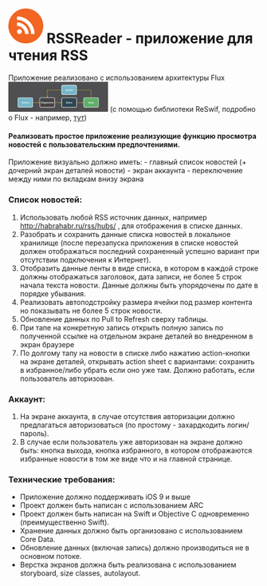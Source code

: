 # <img src="rsslogo.png" height=70> RSSReader - приложение для чтения RSS

Приложение реализовано с использованием архитектуры Flux 
<img src="flux.png" width=200>
(c помощью библиотеки ReSwif, подробно о Flux - например, <a href=https://medium.com/@rjchatfield/flux-in-swift-7c8f416d6dbe>тут</a>)

#### Реализовать простое приложение реализующие функцию просмотра новостей с пользовательским предпочтениями.

Приложение визуально должно иметь:
	- главный список новостей (+ дочерний экран деталей новости)
	- экран аккаунта
	- переключение между ними по вкладкам внизу экрана

### Список новостей:
1. Использовать любой RSS источник данных, например http://habrahabr.ru/rss/hubs/ , для отображения в списке данных.
2. Разобрать и сохранить данные списка новостей в локальное хранилище (после перезапуска приложения в списке новостей должен отображаться последний сохраненный успешно вариант при отсутствии подключения к Интернет).
3. Отобразить данные ленты в виде списка, в котором в каждой строке должны отображаться заголовок, дата записи, не более 5 строк начала текста новости. Данные должны быть упорядочены по дате в порядке убывания.
4. Реализовать автоподстройку размера ячейки под размер контента но показывать не более 5 строк новости.
5. Обновление данных по Pull to Refresh сверху таблицы.
6. При тапе на конкретную запись открыть полную запись по полученной ссылке на отдельном экране деталей во внедренном в экран браузере
7. По долгому тапу на новости в списке либо нажатию action-кнопки на экране деталей, открывать action sheet с вариантами: сохранить в избранное/либо убрать если оно уже там. Должно работать, если пользователь авторизован.

### Аккаунт:
1. На экране аккаунта, в случае отсутствия авторизации должно предлагаться авторизоваться (по простому - захардкодить логин/пароль).
2. В случае если пользователь уже авторизован на экране должно быть: кнопка выхода, кнопка избранного, в котором отображаются избранные новости в том же виде что и на главной странице.

### Технические требования:
- Приложение должно поддерживать iOS 9 и выше
- Проект должен быть написан с использованием ARC
- Проект должен быть написан на Swift и Objective C одновременно (преимущественно Swift).
- Хранение данных должно быть организовано с использованием Core Data.
- Обновление данных (включая запись) должно производиться не в основном потоке.
- Верстка экранов должна быть реализована с использованием storyboard, size classes, autolayout.
